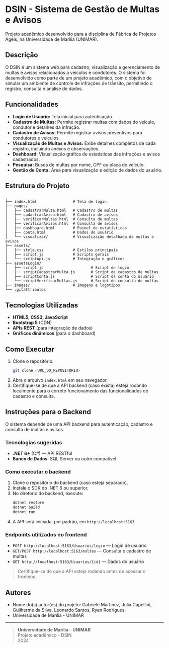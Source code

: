 # DSIN - Sistema de Gestão de Multas e Avisos

Projeto acadêmico desenvolvido para a disciplina de Fábrica de Projetos Ágeis, na Universidade de Marília (UNIMAR).

## Descrição

O DSIN é um sistema web para cadastro, visualização e gerenciamento de multas e avisos relacionados a veículos e condutores. O sistema foi desenvolvido como parte de um projeto acadêmico, com o objetivo de simular um ambiente de controle de infrações de trânsito, permitindo o registro, consulta e análise de dados.

## Funcionalidades

- **Login de Usuário:** Tela inicial para autenticação.
- **Cadastro de Multas:** Permite registrar multas com dados do veículo, condutor e detalhes da infração.
- **Cadastro de Avisos:** Permite registrar avisos preventivos para condutores e veículos.
- **Visualização de Multas e Avisos:** Exibe detalhes completos de cada registro, incluindo anexos e observações.
- **Dashboard:** Visualização gráfica de estatísticas das infrações e avisos cadastrados.
- **Pesquisa:** Busca de multas por nome, CPF ou placa do veículo.
- **Gestão de Conta:** Área para visualização e edição de dados do usuário.

## Estrutura do Projeto

```
.
├── index.html                # Tela de login
├── pages/
│   ├── cadastrarMulta.html   # Cadastro de multas
│   ├── cadastrarAviso.html   # Cadastro de avisos
│   ├── verificarMultas.html  # Consulta de multas
│   ├── verificarAvisos.html  # Consulta de avisos
│   ├── dashboard.html        # Painel de estatísticas
│   ├── conta.html            # Dados do usuário
│   └── visualizar/           # Visualização detalhada de multas e avisos
├── assets/
│   ├── style.css             # Estilos principais
│   ├── script.js             # Scripts gerais
│   └── scriptApi.js          # Integração e gráficos
├── assetsLogin/
│   ├── script.js                     # Script de login
│   ├── scriptCadastrarMulta.js       # Script de cadastro de multas
│   ├── scriptConta.js                # Script da conta do usuário
│   └── scriptVerificarMultas.js      # Script de consulta de multas
├── images/                   # Imagens e logotipos
└── .gitattributes
```

## Tecnologias Utilizadas

- **HTML5, CSS3, JavaScript**
- **Bootstrap 5** (CDN)
- **APIs REST** (para integração de dados)
- **Gráficos dinâmicos** (para o dashboard)

## Como Executar

1. Clone o repositório:
   ```bash
   git clone <URL_DO_REPOSITORIO>
   ```
2. Abra o arquivo `index.html` em seu navegador.
3. Certifique-se de que a API backend (caso exista) esteja rodando localmente para o correto funcionamento das funcionalidades de cadastro e consulta.

## Instruções para o Backend

O sistema depende de uma API backend para autenticação, cadastro e consulta de multas e avisos.

### Tecnologias sugeridas

- **.NET 6+** (C#) — API RESTful
- **Banco de Dados**: SQL Server ou outro compatível

### Como executar o backend

1. Clone o repositório do backend (caso esteja separado).
2. Instale o SDK do .NET 6 ou superior.
3. No diretório do backend, execute:
   ```bash
   dotnet restore
   dotnet build
   dotnet run
   ```
4. A API será iniciada, por padrão, em `http://localhost:5163`.

### Endpoints utilizados no frontend

- `POST http://localhost:5163/Usuarios/login` — Login de usuário
- `GET/POST http://localhost:5163/multas` — Consulta e cadastro de multas
- `GET http://localhost:5163/Usuarios/{id}` — Dados do usuário

> Certifique-se de que a API esteja rodando antes de acessar o frontend.

## Autores

- Nome do(s) autor(es) do projeto: Gabriele Martinez, Julia Capellini, Guilherme da Silva, Leonardo Santos, Ryan Rodrigues.
- Universidade de Marília - UNIMAR

---

> **Universidade de Marília - UNIMAR**  
> Projeto acadêmico - DSIN  
> 2024 
